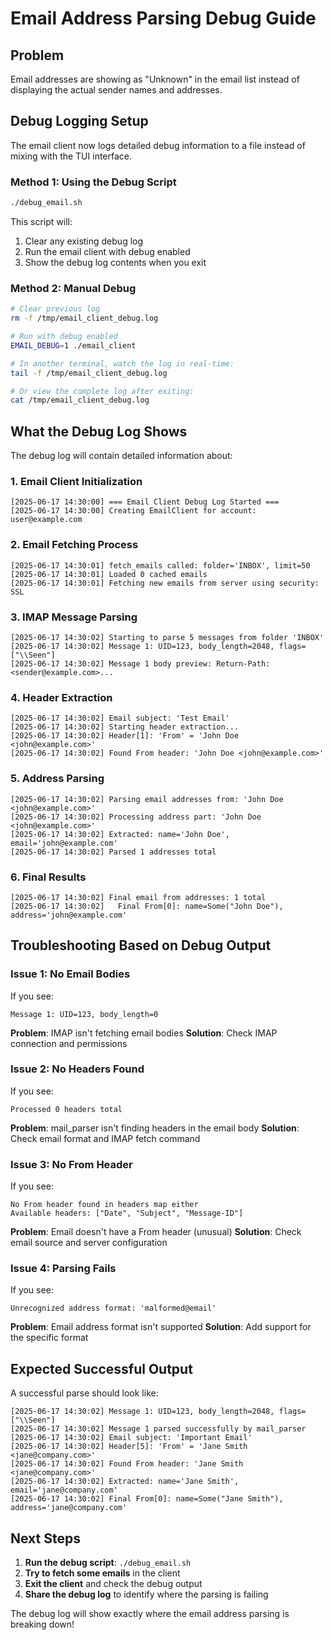 # Email Address Parsing Debug Guide

## Problem
Email addresses are showing as "Unknown" in the email list instead of displaying the actual sender names and addresses.

## Debug Logging Setup

The email client now logs detailed debug information to a file instead of mixing with the TUI interface.

### Method 1: Using the Debug Script
```bash
./debug_email.sh
```

This script will:
1. Clear any existing debug log
2. Run the email client with debug enabled
3. Show the debug log contents when you exit

### Method 2: Manual Debug
```bash
# Clear previous log
rm -f /tmp/email_client_debug.log

# Run with debug enabled
EMAIL_DEBUG=1 ./email_client

# In another terminal, watch the log in real-time:
tail -f /tmp/email_client_debug.log

# Or view the complete log after exiting:
cat /tmp/email_client_debug.log
```

## What the Debug Log Shows

The debug log will contain detailed information about:

### 1. **Email Client Initialization**
```
[2025-06-17 14:30:00] === Email Client Debug Log Started ===
[2025-06-17 14:30:00] Creating EmailClient for account: user@example.com
```

### 2. **Email Fetching Process**
```
[2025-06-17 14:30:01] fetch_emails called: folder='INBOX', limit=50
[2025-06-17 14:30:01] Loaded 0 cached emails
[2025-06-17 14:30:01] Fetching new emails from server using security: SSL
```

### 3. **IMAP Message Parsing**
```
[2025-06-17 14:30:02] Starting to parse 5 messages from folder 'INBOX'
[2025-06-17 14:30:02] Message 1: UID=123, body_length=2048, flags=["\\Seen"]
[2025-06-17 14:30:02] Message 1 body preview: Return-Path: <sender@example.com>...
```

### 4. **Header Extraction**
```
[2025-06-17 14:30:02] Email subject: 'Test Email'
[2025-06-17 14:30:02] Starting header extraction...
[2025-06-17 14:30:02] Header[1]: 'From' = 'John Doe <john@example.com>'
[2025-06-17 14:30:02] Found From header: 'John Doe <john@example.com>'
```

### 5. **Address Parsing**
```
[2025-06-17 14:30:02] Parsing email addresses from: 'John Doe <john@example.com>'
[2025-06-17 14:30:02] Processing address part: 'John Doe <john@example.com>'
[2025-06-17 14:30:02] Extracted: name='John Doe', email='john@example.com'
[2025-06-17 14:30:02] Parsed 1 addresses total
```

### 6. **Final Results**
```
[2025-06-17 14:30:02] Final email from addresses: 1 total
[2025-06-17 14:30:02]   Final From[0]: name=Some("John Doe"), address='john@example.com'
```

## Troubleshooting Based on Debug Output

### Issue 1: No Email Bodies
If you see:
```
Message 1: UID=123, body_length=0
```
**Problem**: IMAP isn't fetching email bodies
**Solution**: Check IMAP connection and permissions

### Issue 2: No Headers Found
If you see:
```
Processed 0 headers total
```
**Problem**: mail_parser isn't finding headers in the email body
**Solution**: Check email format and IMAP fetch command

### Issue 3: No From Header
If you see:
```
No From header found in headers map either
Available headers: ["Date", "Subject", "Message-ID"]
```
**Problem**: Email doesn't have a From header (unusual)
**Solution**: Check email source and server configuration

### Issue 4: Parsing Fails
If you see:
```
Unrecognized address format: 'malformed@email'
```
**Problem**: Email address format isn't supported
**Solution**: Add support for the specific format

## Expected Successful Output

A successful parse should look like:
```
[2025-06-17 14:30:02] Message 1: UID=123, body_length=2048, flags=["\\Seen"]
[2025-06-17 14:30:02] Message 1 parsed successfully by mail_parser
[2025-06-17 14:30:02] Email subject: 'Important Email'
[2025-06-17 14:30:02] Header[5]: 'From' = 'Jane Smith <jane@company.com>'
[2025-06-17 14:30:02] Found From header: 'Jane Smith <jane@company.com>'
[2025-06-17 14:30:02] Extracted: name='Jane Smith', email='jane@company.com'
[2025-06-17 14:30:02] Final From[0]: name=Some("Jane Smith"), address='jane@company.com'
```

## Next Steps

1. **Run the debug script**: `./debug_email.sh`
2. **Try to fetch some emails** in the client
3. **Exit the client** and check the debug output
4. **Share the debug log** to identify where the parsing is failing

The debug log will show exactly where the email address parsing is breaking down!
